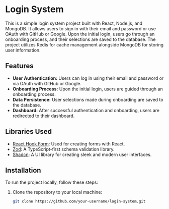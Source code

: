 # Login System

This is a simple login system project built with React, Node.js, and MongoDB. It allows users to sign in with their email and password or use OAuth with GitHub or Google. Upon the initial login, users go through an onboarding process, and their selections are saved to the database. The project utilizes Redis for cache management alongside MongoDB for storing user information.

## Features

- **User Authentication:** Users can log in using their email and password or via OAuth with GitHub or Google.
- **Onboarding Process:** Upon the initial login, users are guided through an onboarding process.
- **Data Persistence:** User selections made during onboarding are saved to the database.
- **Dashboard:** After successful authentication and onboarding, users are redirected to their dashboard.

## Libraries Used

- [React Hook Form](https://react-hook-form.com/): Used for creating forms with React.
- [Zod](https://github.com/colinhacks/zod): A TypeScript-first schema validation library.
- [Shadcn](https://github.com/shadcn/shadcn): A UI library for creating sleek and modern user interfaces.

## Installation

To run the project locally, follow these steps:

1. Clone the repository to your local machine:

   ```bash
   git clone https://github.com/your-username/login-system.git
   ```
